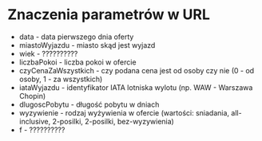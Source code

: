 # Znaczenia parametrów w URL

* data - data pierwszego dnia oferty
* miastoWyjazdu - miasto skąd jest wyjazd
* wiek - ??????????
* liczbaPokoi - liczba pokoi w ofercie
* czyCenaZaWszystkich - czy podana cena jest od osoby czy nie (0 - od osoby, 1 - za wszystkich)
* iataWyjazdu - identyfikator IATA lotniska wylotu (np. WAW - Warszawa Chopin)
* dlugoscPobytu - długość pobytu w dniach
* wyzywienie - rodzaj wyżywienia w ofercie (wartości: sniadania, all-inclusive, 2-posilki, 2-posilki, bez-wyzywienia)
* f - ??????????